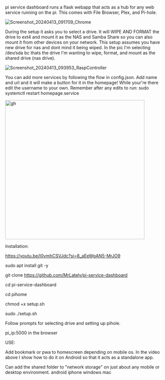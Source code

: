 pi service dashboard runs a flask webapp that acts as a hub
for any web service running on the pi. This comes with
File Browser, Plex, and Pi-hole.

![Screenshot_20240413_091709_Chrome](https://github.com/MrLately/pi-service-dashboard/assets/94589563/36d53fcf-5eb1-4eaa-8476-be52cc164f43)


During the setup it asks you to select a drive. It will
WIPE AND FORMAT the drive to ext4 and mount it as the NAS
and Samba Share so you can also mount it from other
devices on your network. This setup assumes you have new
drive for nas and dont mind it being wiped. In the pic I'm
selecting /dev/sda bc thats the drive I'm wanting to wipe,
format, and mount as the shared drive (nas drive).

![Screenshot_20240413_093953_RaspController](https://github.com/MrLately/pi-service-dashboard/assets/94589563/f8f0d789-8b75-4327-8144-28473843d411)


You can add more services by following the flow in config.json.
Add name and url and it will make a button for it in the homepage!
While your're there edit the username to your own.
Remember after any edits to run: sudo systemctl restart homepage.service

<img width="448" alt="gh" src="https://github.com/MrLately/pi-service-dashboard/assets/94589563/3d5f4320-2a3c-4426-8e48-bc05baf1e75a">

Installation:

https://youtu.be/I0vmhCSVJdc?si=8_aEeWgAN5-MrJO9

sudo apt install git -y

git clone https://github.com/MrLately/pi-service-dashboard

cd pi-service-dashboard

cd pihome

chmod +x setup.sh

sudo ./setup.sh

Follow prompts for selecting drive and setting up pihole.

pi_ip:5000 in the browser

USE:

Add bookmark or pwa to homescreen depending on mobile os. In
the video above I show how to do it on Android so that it acts 
as a standalone app.

Can add the shared folder to "network storage" on just about any mobile or desktop environment. 
android
iphone
windows
mac


